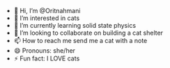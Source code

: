 - 👋 Hi, I’m @Oritnahmani
- 👀 I’m interested in cats
- 🌱 I’m currently learning solid state physics
- 💞️ I’m looking to collaborate on building a cat shelter
- 📫 How to reach me send me a cat with a note
- 😄 Pronouns: she/her
- ⚡ Fun fact: I LOVE cats

<!---
Oritnahmani/Oritnahmani is a ✨ special ✨ repository because its `README.md` (this file) appears on your GitHub profile.
You can click the Preview link to take a look at your changes.
--->
